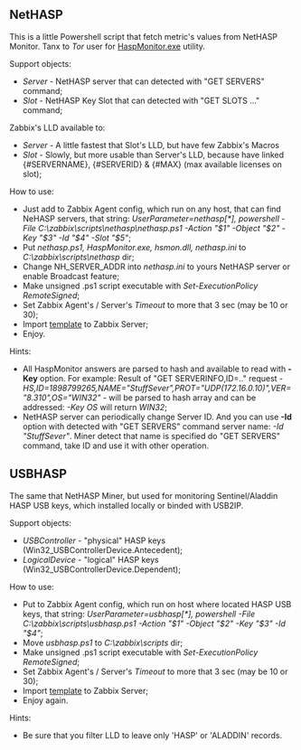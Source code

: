 ## NetHASP
This is a little Powershell script that fetch metric's values from NetHASP Monitor.
Tanx to _Tor_ user for [HaspMonitor.exe](https://www.zabbix.com/forum/showpost.php?p=96243&postcount=4) utility.

Support objects:
- _Server_ - NetHASP server that can detected with "GET SERVERS" command;
- _Slot_ - NetHASP Key Slot that can detected with "GET SLOTS ..." command;

Zabbix's LLD available to:
- _Server_ - A little fastest that Slot's LLD, but have few Zabbix's Macros
- _Slot_ - Slowly, but more usable than Server's LLD, because have linked {#SERVERNAME}, {#SERVERID} & {#MAX} (max available licenses on slot);

How to use:
- Just add to Zabbix Agent config, which run on any host, that can find NeHASP servers, that string: _UserParameter=nethasp[*], powershell -File C:\zabbix\scripts\nethasp\nethasp.ps1 -Action "$1" -Object "$2" -Key "$3" -Id "$4" -Slot "$5"_;
- Put _nethasp.ps1, HaspMonitor.exe, hsmon.dll, nethasp.ini_ to _C:\zabbix\scripts\nethasp_ dir;
- Change NH_SERVER_ADDR into _nethasp.ini_ to yours NetHASP server or enable Broadcast feature;
- Make unsigned .ps1 script executable with _Set-ExecutionPolicy RemoteSigned_;
- Set Zabbix Agent's / Server's _Timeout_ to more that 3 sec (may be 10 or 30);
- Import [template](https://github.com/zbx-sadman/HASP/tree/master/Zabbix_Templates) to Zabbix Server;
- Enjoy.

Hints:
- All HaspMonitor answers are parsed to hash and available to read with **-Key** option. For example: Result of "GET SERVERINFO,ID=.." request - _HS,ID=1898799265,NAME="StuffSever",PROT="UDP(172.16.0.10)",VER="8.310",OS="WIN32"_  - will be parsed to hash array and can be addressed: _-Key OS_ will return _WIN32_;
- NetHASP server can periodically change Server ID. And you can use **-Id** option with detected with "GET SERVERS" command server name: _-Id "StuffSever"_. Miner detect that name is specified do "GET SERVERS" command, take ID and use it with other operation.


## USBHASP
The same that NetHASP Miner, but used for monitoring Sentinel/Aladdin HASP USB keys, which installed locally or binded with USB2IP.

Support objects:
- _USBController_ - "physical" HASP keys (Win32_USBControllerDevice.Antecedent);
- _LogicalDevice_ - "logical" HASP keys (Win32_USBControllerDevice.Dependent);

How to use:
- Put to Zabbix Agent config, which run on host where located HASP USB keys, that string: _UserParameter=usbhasp[*], powershell -File C:\zabbix\scripts\usbhasp.ps1 -Action "$1" -Object "$2" -Key "$3" -Id "$4"_;
- Move _usbhasp.ps1_ to _C:\zabbix\scripts_ dir;
- Make unsigned .ps1 script executable with _Set-ExecutionPolicy RemoteSigned_;
- Set Zabbix Agent's / Server's _Timeout_ to more that 3 sec (may be 10 or 30);
- Import [template](https://github.com/zbx-sadman/HASP/tree/master/Zabbix_Templates) to Zabbix Server;
- Enjoy again.
 
Hints:
- Be sure that you filter LLD to leave only 'HASP' or 'ALADDIN' records.
